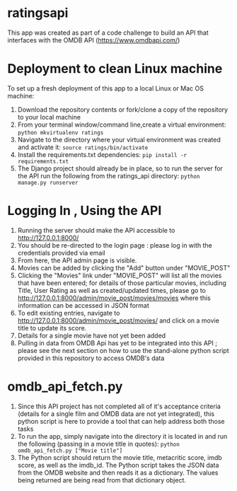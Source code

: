 # ratingsapi

This app was created as part of a code challenge to build an API that interfaces with the OMDB API (https://www.omdbapi.com/)

# Deployment to clean Linux machine 
To set up a fresh deployment of this app to a local Linux or Mac OS machine:

1) Download the repository contents or fork/clone a copy of the repository to your local machine
2) From your terminal window/command line,create a virtual environment:
    `python mkvirtualenv ratings`
3) Navigate to the directory where your virtual environment was created and activate it:
    `source ratings/bin/activate`
4) Install the requirements.txt dependencies:
    `pip install -r requirements.txt`
5) The Django project should already be in place, so to run the server for the API run the following from the ratings_api directory:
    `python manage.py runserver`

# Logging In , Using the API

1) Running the server should make the API accessible to http://127.0.0.1:8000/
2) You should be re-directed to the login page : please log in with the credentials provided via email
3) From here, the API admin page is visible. 
4) Movies can be added by clicking the "Add" button under "MOVIE_POST"
5) Clicking the "Movies" link under "MOVIE_POST" will list all the movies that have been entered; for details of those particular movies, including Title, User Rating as well as created/updated times, please go to http://127.0.0.1:8000/admin/movie_post/movies/movies where this information can be accessed in JSON format
6) To edit existing entries, navigate to http://127.0.0.1:8000/admin/movie_post/movies/ and click on a movie title to update its score.
7) Details for a single movie have not yet been added
8) Pulling in data from OMDB Api has yet to be integrated into this API ; please see the next section on how to use the stand-alone python script provided in this repository to access OMDB's data

# omdb_api_fetch.py

1) Since this API project has not completed all of it's acceptance criteria (details for a single film and OMDB data are not yet integrated), this python script is here to provide a tool that can help address both those tasks
2) To run the app, simply navigate into the directory it is located in and run the following (passing in a movie title in quotes):
    `python omdb_api_fetch.py ["Movie title"]`
3) The Python script should return the movie title, metacritic score, imdb score, as well as the imdb_id. The Python script takes the JSON data from the OMDB website and then reads it as a dictionary. The values being returned are being read from that dictionary object. 
